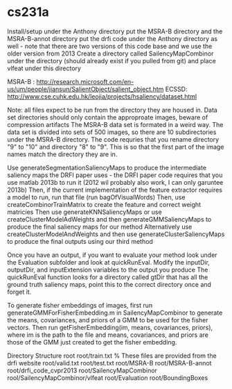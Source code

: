 # cs231a

Install/setup
under the Anthony directory put the MSRA-B directory and the MSRA-B-annot directory
put the drfi code under the Anthony directory as well - note that there are two versions of this code base and we use the older version from 2013
Create a directory called SailencyMapCombinor under the directory (should already exist if you pulled from git) and place vlfeat under this directory

MSRA-B : http://research.microsoft.com/en-us/um/people/jiansun/SalientObject/salient_object.htm
ECSSD: http://www.cse.cuhk.edu.hk/leojia/projects/hsaliency/dataset.html

Note: all files expect to be run from the directory they are housed in.
Data set directories should only contain the approproate images, beware of compression artifacts
The MSRA-B data set is formated in a weird way.  The data set is divided into sets of 500 images, so there are 10 subdirectories under the MSRA-B directory.  The code requries that you rename directory "9" to "10" and directory "8" to "9".  This is so that the first part of the image names match the directory they are in.

Use generateSegmentationSaliencyMaps to produce the intermediate saliency maps the DRFI paper uses - the DRFI paper code requires that you use matlab 2013b to run it (2012 wil probably also work, I can only garuntee 2013b)
Then, if the current implementation of the feature extractor requires a model to run, run that file (run bagOfVisualWords)
Then, use createCombinorTrainMatrix to create the feature and correct weight matricies
Then use generateKNNSaliencyMaps or use createClusterModelAdWeights and then generateGMMSaliencyMaps to produce the final saliency maps for our method
Alternatively use createClusterModelAndWeights and then use generateClusterSaliencyMaps to produce the final outputs using our third method

Once you have an output, if you want to evaluate your method look under the Evaluation subfolder and look at quickRunEval.  Modify the inputDir, outputDir, and inputExtension variables to the output you produce
The quickRunEval function looks for a directory called gtDir that has all the ground truth saliency maps, point this to the correct directory once and forget it.

To generate fisher embeddings of images, first run generateGMMForFisherEmbedding.m in SailencyMapCombinor to generate the means, covariances, and priors of a GMM to be used for the fisher vectors.  Then run getFisherEmbedding(im, means, covariances, priors), where im is the path to the file and means, covariances, and priors are those of the GMM just created to get the fisher embedding.


Directory Structure
root
root/train.txt % These files are provided from the drfi website
root/valid.txt
root/test.txt
root/MSRA-B
root/MSRA-B-annot
root/drfi_code_cvpr2013
root/SailencyMapCombinor
rool/SailencyMapCombinor/vlfeat
root/Evaluation
root/BoundingBoxes


